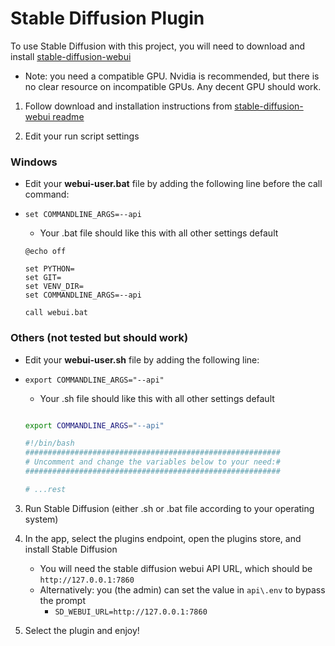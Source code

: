 # Stable Diffusion Plugin

To use Stable Diffusion with this project, you will need to download and install [stable-diffusion-webui](https://github.com/AUTOMATIC1111/stable-diffusion-webui)

- Note: you need a compatible GPU. Nvidia is recommended, but there is no clear resource on incompatible GPUs. Any decent GPU should work.

1. Follow download and installation instructions from [stable-diffusion-webui readme](https://github.com/AUTOMATIC1111/stable-diffusion-webui)

2. Edit your run script settings

### Windows

 - Edit your **webui-user.bat** file by adding the following line before the call command:
- `set COMMANDLINE_ARGS=--api`

    - Your .bat file should like this with all other settings default
    ```shell 
    @echo off

    set PYTHON=
    set GIT=
    set VENV_DIR=
    set COMMANDLINE_ARGS=--api

    call webui.bat
    ```
### Others (not tested but should work)

 - Edit your **webui-user.sh** file by adding the following line:
 - `export COMMANDLINE_ARGS="--api"`

     - Your .sh file should like this with all other settings default
    ```bash 

    export COMMANDLINE_ARGS="--api"

    #!/bin/bash
    #########################################################
    # Uncomment and change the variables below to your need:#
    #########################################################

    # ...rest
    ```

3. Run Stable Diffusion (either .sh or .bat file according to your operating system)

4. In the app, select the plugins endpoint, open the plugins store, and install Stable Diffusion
    - You will need the stable diffusion webui API URL, which should be `http://127.0.0.1:7860`
    - Alternatively: you (the admin) can set the value in `api\.env` to bypass the prompt
        - `SD_WEBUI_URL=http://127.0.0.1:7860`

5. Select the plugin and enjoy!